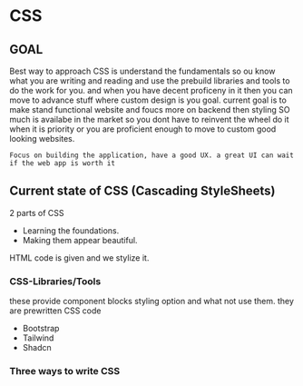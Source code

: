 # CSS

## GOAL
Best way to approach CSS is understand the fundamentals so ou know what you are writing and reading and use the prebuild libraries and tools to do the work for you. and when you have decent proficeny in it then you can move to advance stuff where custom design is you goal.
current goal is to make stand functional website and foucs more on backend then styling 
SO much is availabe in the market so you dont have to reinvent the wheel do it when it is priority or you are proficient enough to move to custom good looking websites.

`Focus on building the application, have a good UX. a great UI can wait if the web app is worth it`
## Current state of CSS (Cascading StyleSheets)
2 parts of CSS
* Learning the foundations.
* Making them appear beautiful.


HTML code is given and we stylize it.

### CSS-Libraries/Tools
these provide component blocks styling option and what not use them. they are prewritten CSS code
* Bootstrap 
* Tailwind
* Shadcn


### Three ways to write CSS

